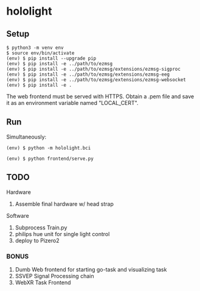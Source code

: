 # hololight

## Setup

```
$ python3 -m venv env
$ source env/bin/activate
(env) $ pip install --upgrade pip
(env) $ pip install -e ../path/to/ezmsg
(env) $ pip install -e ../path/to/ezmsg/extensions/ezmsg-sigproc
(env) $ pip install -e ../path/to/ezmsg/extensions/ezmsg-eeg
(env) $ pip install -e ../path/to/ezmsg/extensions/ezmsg-websocket
(env) $ pip install -e .
```

The web frontend must be served with HTTPS. Obtain a .pem file and save it as an environment variable named "LOCAL_CERT".

## Run
Simultaneously:
```
(env) $ python -m hololight.bci
```
```
(env) $ python frontend/serve.py
```

## TODO
Hardware
1. Assemble final hardware w/ head strap

Software  
1. Subprocess Train.py
1. philips hue unit for single light control
1. deploy to Pizero2

### BONUS
1. Dumb Web frontend for starting go-task and visualizing task
1. SSVEP Signal Processing chain
1. WebXR Task Frontend
